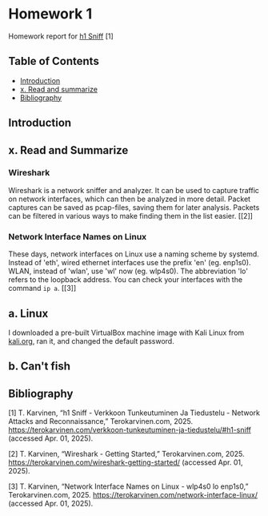 # Homework 1

Homework report for [h1 Sniff](https://terokarvinen.com/verkkoon-tunkeutuminen-ja-tiedustelu/#h1-sniff) [1]

## Table of Contents

- [Introduction](#1-introduction)
- [x. Read and summarize](#x-read-and-summarize)
- [Bibliography](#bibliography)

## Introduction



## x. Read and Summarize

### Wireshark

Wireshark is a network sniffer and analyzer. It can be used to capture traffic on network interfaces, which can then be analyzed in more detail. Packet captures can be saved as pcap-files, saving them for later analysis. Packets can be filtered in various ways to make finding them in the list easier. [[2]]

### Network Interface Names on Linux

These days, network interfaces on Linux use a naming scheme by systemd. Instead of 'eth', wired ethernet interfaces use the prefix 'en' (eg. enp1s0). WLAN, instead of 'wlan', use 'wl' now (eg. wlp4s0). The abbreviation 'lo' refers to the loopback address. You can check your interfaces with the command ``ip a``. [[3]]

## a. Linux

I downloaded a pre-built VirtualBox machine image with Kali Linux from [kali.org](https://www.kali.org/get-kali/#kali-virtual-machines), ran it, and changed the default password.

## b. Can't fish



## Bibliography

[1]
T. Karvinen, “h1 Sniff - Verkkoon Tunkeutuminen Ja Tiedustelu - Network Attacks and Reconnaissance,” Terokarvinen.com, 2025. https://terokarvinen.com/verkkoon-tunkeutuminen-ja-tiedustelu/#h1-sniff (accessed Apr. 01, 2025).

[2]
T. Karvinen, “Wireshark - Getting Started,” Terokarvinen.com, 2025. https://terokarvinen.com/wireshark-getting-started/ (accessed Apr. 01, 2025).

[3]
T. Karvinen, “Network Interface Names on Linux - wlp4s0 lo enp1s0,” Terokarvinen.com, 2025. https://terokarvinen.com/network-interface-linux/ (accessed Apr. 01, 2025).